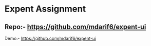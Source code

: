 # Expent Assignment
Repo:- https://github.com/mdarif6/expent-ui
--
Demo:- https://github.com/mdarif6/expent-ui
